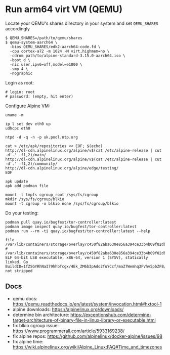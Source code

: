 # Run arm64 virt VM (QEMU)

Locate your QEMU's shares directory in your system and set `QEMU_SHARES` accordingly 
```shell script
$ QEMU_SHARES=/path/to/qemu/shares
$ qemu-system-aarch64 \
  -bios QEMU_SHARES/edk2-aarch64-code.fd \
  -cpu cortex-a72 -m 1024 -M virt,highmem=no \
  -cdrom path/to/alpine-standard-3.15.0-aarch64.iso \
  -boot d \
  -nic user,ipv6=off,model=e1000 \
  -smp 4 \
  -nographic
```

Login as root:

    # login: root
    # password: (empty, hit enter)
    
Configure Alpine VM:

```shell script
uname -m

ip l set dev eth0 up
udhcpc eth0

ntpd -d -q -n -p uk.pool.ntp.org

cat > /etc/apk/repositories << EOF; $(echo)
http://dl-cdn.alpinelinux.org/alpine/v$(cat /etc/alpine-release | cut -d'.' -f1,2)/main/
http://dl-cdn.alpinelinux.org/alpine/v$(cat /etc/alpine-release | cut -d'.' -f1,2)/community/
http://dl-cdn.alpinelinux.org/alpine/edge/testing/
EOF

apk update
apk add podman file

mount -t tmpfs cgroup_root /sys/fs/cgroup
mkdir /sys/fs/cgroup/blkio
mount -t cgroup -o blkio none /sys/fs/cgroup/blkio
```

Do your testing:

````shell script
podman pull quay.io/bugfest/tor-controller:latest
podman image inspect quay.io/bugfest/tor-controller:latest
podman run --rm -ti quay.io/bugfest/tor-controller:latest --help

file /var/lib/containers/storage/overlay/c450f82aba630e856a394ce33b4b09f02db5522aa930f1f163b8e9c8e02146f7/diff/manager
# /var/lib/containers/storage/overlay/c450f82aba630e856a394ce33b4b09f02db5522aa930f1f163b8e9c8e02146f7/diff/manager: ELF 64-bit LSB executable, x86-64, version 1 (SYSV), statically linked, Go BuildID=1fZSGYRhNaI79hhbTcgx/4Ek_ZM6bIpAdo2fuYCcf/maZ7Wemhq3FVhv5pbZFB/fgXWOJPsDeddc3FrBWWB, not stripped
````

Docs
----

- qemu docs: https://qemu.readthedocs.io/en/latest/system/invocation.html#hxtool-1
- alpine downloads: https://alpinelinux.org/downloads/
- determine bin architecture: https://exceptionshub.com/determine-target-architecture-of-binary-file-in-linux-library-or-executable.html
- fix blkio cgroup issue: https://www.programmerall.com/article/5933169238/
- fix alpine repos: https://github.com/alpinelinux/docker-alpine/issues/98
- fix alpine time: https://wiki.alpinelinux.org/wiki/Alpine_Linux:FAQ#Time_and_timezones
